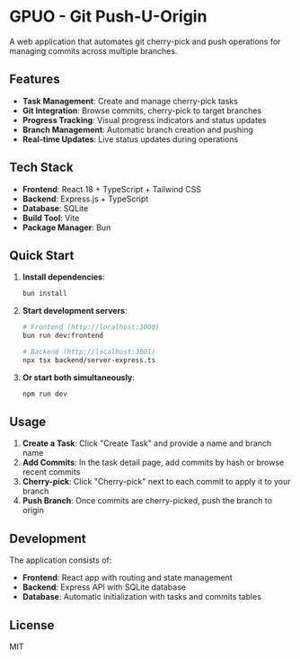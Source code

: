 # GPUO - Git Push-U-Origin

A web application that automates git cherry-pick and push operations for managing commits across multiple branches.

## Features

- **Task Management**: Create and manage cherry-pick tasks
- **Git Integration**: Browse commits, cherry-pick to target branches
- **Progress Tracking**: Visual progress indicators and status updates
- **Branch Management**: Automatic branch creation and pushing
- **Real-time Updates**: Live status updates during operations

## Tech Stack

- **Frontend**: React 18 + TypeScript + Tailwind CSS
- **Backend**: Express.js + TypeScript
- **Database**: SQLite
- **Build Tool**: Vite
- **Package Manager**: Bun

## Quick Start

1. **Install dependencies**:
   ```bash
   bun install
   ```

2. **Start development servers**:
   ```bash
   # Frontend (http://localhost:3000)
   bun run dev:frontend
   
   # Backend (http://localhost:3001)
   npx tsx backend/server-express.ts
   ```

3. **Or start both simultaneously**:
   ```bash
   npm run dev
   ```

## Usage

1. **Create a Task**: Click "Create Task" and provide a name and branch name
2. **Add Commits**: In the task detail page, add commits by hash or browse recent commits
3. **Cherry-pick**: Click "Cherry-pick" next to each commit to apply it to your branch
4. **Push Branch**: Once commits are cherry-picked, push the branch to origin

## Development

The application consists of:
- **Frontend**: React app with routing and state management
- **Backend**: Express API with SQLite database
- **Database**: Automatic initialization with tasks and commits tables

## License

MIT
